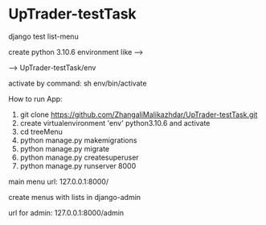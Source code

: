 # UpTrader-testTask
django test list-menu

create python 3.10.6 environment like -->

-->  UpTrader-testTask/env

activate by command: sh env/bin/activate

How to run App:
1) git clone https://github.com/ZhangaliMalikazhdar/UpTrader-testTask.git
2) create virtualenvironment 'env' python3.10.6 and activate
3) cd treeMenu
4) python manage.py makemigrations
5) python manage.py migrate
6) python manage.py createsuperuser
7) python manage.py runserver 8000

main menu url: 127.0.0.1:8000/

create menus with lists in django-admin

url for admin: 127.0.0.1:8000/admin